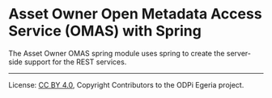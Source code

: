 <!-- SPDX-License-Identifier: CC-BY-4.0 -->
<!-- Copyright Contributors to the ODPi Egeria project. -->

# Asset Owner Open Metadata Access Service (OMAS) with Spring

The Asset Owner OMAS spring module uses spring to create the server-side support for the REST services.

----
License: [CC BY 4.0](https://creativecommons.org/licenses/by/4.0/),
Copyright Contributors to the ODPi Egeria project.
